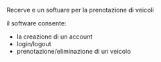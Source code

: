 Recerve e un softuare per la prenotazione di veicoli

il software consente:
- la creazione di un account
- login/logout
- prenotazione/eliminazione di un veicolo

